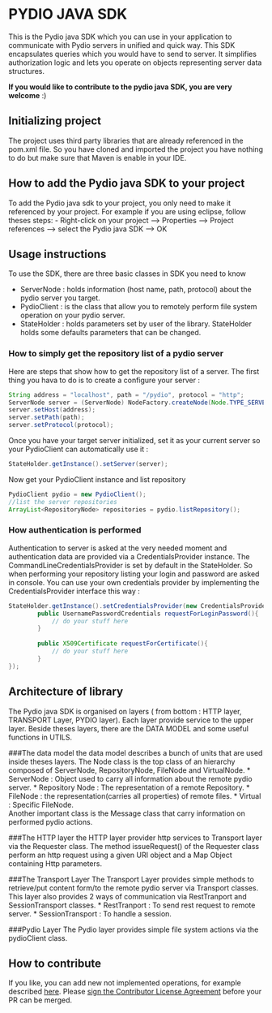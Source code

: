 # PYDIO JAVA SDK

This is the Pydio java SDK which you can use in your application to communicate with Pydio servers in unified and quick way. This SDK encapsulates queries which you would have to send to server. It simplifies authorization logic and lets you operate on objects representing server data structures.

**If you would like to contribute to the pydio java SDK, you are very welcome** :)

## Initializing project
The project uses third party libraries that are already referenced in the pom.xml file. So you have cloned and imported the project you have nothing to do but make sure that Maven is enable in your IDE.

## How to add the Pydio java SDK to your project
To add the Pydio java sdk to your project, you only need to make it referenced by your project. For example if you are using eclipse, follow theses steps:
	- Right-click on your project --> Properties --> Project references --> select the Pydio java SDK --> OK
 

## Usage instructions 

To use the SDK, there are three basic classes in SDK you need to know

 - ServerNode  : holds information (host name, path, protocol) about the pydio server you target.
 - PydioClient : is the class that allow you to remotely perform file system operation on your pydio server.
 - StateHolder : holds parameters set by user of the library. StateHolder holds some defaults parameters that can be changed.

### How to simply get the repository list of a pydio server
Here are steps that show how to get the repository list of a server. The first thing you hava to do is to create a configure your server :

```java
String address = "localhost", path = "/pydio", protocol = "http";
ServerNode server = (ServerNode) NodeFactory.createNode(Node.TYPE_SERVER);
server.setHost(address);
server.setPath(path);
server.setProtocol(protocol);
```

Once you have your target server initialized, set it as your current server so your PydioClient can automatically use it :

```java
StateHolder.getInstance().setServer(server);
```

Now get your PydioClient instance and list repository
 
```java
PydioClient pydio = new PydioClient();
//list the server repositories
ArrayList<RepositoryNode> repositories = pydio.listRepository();
```

### How authentication is performed
Authentication to server is asked at the very needed moment and authentication data are provided via a CredentialsProvider instance. The CommandLineCredentialsProvider is set by default in the StateHolder. So when performing your repository listing your login and password are asked in console. 
You can use your own credentials provider by implementing the CredentialsProvider interface this way :

```java
StateHolder.getInstance().setCredentialsProvider(new CredentialsProvider{
		public UsernamePasswordCredentials requestForLoginPassword(){
			// do your stuff here
		}
		
		public X509Certificate requestForCertificate(){
			// do your stuff here
		}	
});
```

## Architecture of library
The Pydio java SDK is organised on layers ( from bottom :  HTTP layer, TRANSPORT Layer, PYDIO layer). Each layer provide service to the upper layer.
Beside theses layers, there are the DATA MODEL and some useful functions in UTILS.



###The data model
the data model describes a bunch of units that are used inside theses layers.
The Node class is the top class of an hierarchy composed of ServerNode, RepositoryNode, FileNode and VirtualNode.
    * ServerNode 	: Object used to carry all information about the remote pydio server.
    * Repository Node 	: The representation of a remote Repository.
    * FileNode 		: the representation(carries all properties) of remote files.
    * Virtual 		: Specific FileNode.	
Another important class is the Message class that carry information on performed pydio actions.

###The HTTP layer
the HTTP layer provider http services to Transport layer via the Requester class.
The method issueRequest() of the Requester class perform an http request using a given URI object and a Map Object containing Http parameters.

###The Transport Layer
The Transport Layer provides simple methods to retrieve/put content form/to the remote pydio server via Transport classes.
This layer also provides 2 ways of communication via RestTranport and SessionTransport classes.
    * RestTranport	: To send rest request to remote server.
    * SessionTransport	: To handle a session.
	
###Pydio Layer
The Pydio layer provides simple file system actions via the pydioClient class.



## How to contribute

If you like, you can add new not implemented operations, for example described [here][3].
Please <a href="http://pyd.io/contribute/cla">sign the Contributor License Agreement</a> before your PR can be merged.


 [0]: https://github.com/AFNetworking/AFNetworking
 [1]: https://github.com/jonreid/OCMockito
 [2]: https://github.com/hamcrest/OCHamcrest
 [3]: http://pyd.io/resources/serverapi/#!/access.fs
